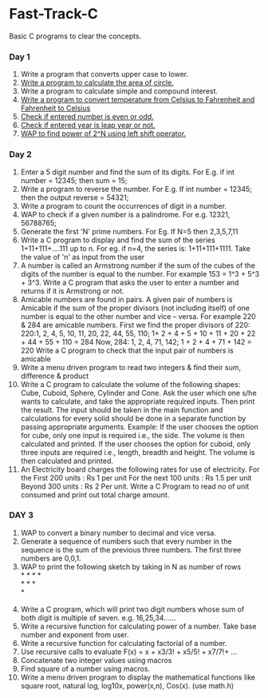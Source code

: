 # Fast-Track-C
Basic C programs to clear the concepts.
### Day 1
1. Write a program that converts upper case to lower.
2. [Write a program to calculate the area of circle.](https://github.com/pulkitchandel/Fast-Track-C/blob/main/Day%201/P2.c) <br>
3. Write a program to calculate simple and compound interest. <br>
4. [Write a program to convert temperature from Celsius to Fahrenheit and Fahrenheit to Celsius](https://github.com/pulkitchandel/Fast-Track-C/blob/main/Day%201/P4.c) <br>
5. [Check if entered number is even or odd.](https://github.com/pulkitchandel/Fast-Track-C/blob/main/Day%201/P5.c)<br>
6. [Check if entered year is leap year or not.](https://github.com/pulkitchandel/Fast-Track-C/blob/main/Day%201/P6.c)<br>
7. [WAP to find power of 2^N using left shift operator.](https://github.com/pulkitchandel/Fast-Track-C/blob/main/Day%201/P7.c)<br>

### Day 2
1. Enter a 5 digit number and find the sum of its digits. For E.g. if int number = 12345; 
then sum = 15; <br>
2. Write a program to reverse the number. For E.g. If int number = 12345; then the 
output reverse = 54321;<br>
3. Write a program to count the occurrences of digit in a number.<br>
4. WAP to check if a given number is a palindrome. For e.g. 12321, 56788765;<br>
5. Generate the first 'N' prime numbers. For Eg. If N=5 then 2,3,5,7,11<br>
6. Write a C program to display and find the sum of the series 1+11+111+....111 up to n.
For eg. if n=4, the series is: 1+11+111+1111. Take the value of 'n' as input from the 
user<br>
7. A number is called an Armstrong number if the sum of the cubes of the digits of the 
number is equal to the number. For example 153 = 1^3 + 5^3 + 3^3. Write a C 
program that asks the user to enter a number and returns if it is Armstrong or not.<br>
8. Amicable numbers are found in pairs. A given pair of numbers is Amicable if the sum 
of the proper divisors (not including itself) of one number is equal to the other number 
and vice – versa. 
For example 220 & 284 are amicable numbers. First we find the proper divisors of 
220: 
220:1, 2, 4, 5, 10, 11, 20, 22, 44, 55, 110; 1+ 2 + 4 + 5 + 10 + 11 + 20 + 22 + 44 + 55 + 110 = 284
Now, 284: 1, 2, 4, 71, 142; 1 + 2 + 4 + 71 + 142 = 220 
Write a C program to check that the input pair of numbers is amicable<br>
9. Write a menu driven program to read two integers & find their sum, difference & 
product<br>
10. Write a C program to calculate the volume of the following shapes: Cube, Cuboid, 
Sphere, Cylinder and Cone. Ask the user which one s/he wants to calculate, and take 
the appropriate required inputs. Then print the result. The input should be taken in the 
main function and calculations for every solid should be done in a separate function 
by passing appropriate arguments.
Example: If the user chooses the option for cube, only one input is required i.e., the 
side. The volume is then calculated and printed. 
If the user chooses the option for cuboid, only three inputs are required i.e., length, 
breadth and height. The volume is then calculated and printed.<br>
11. An Electricity board charges the following rates for use of electricity. 
For the First 200 units : Rs 1 per unit 
For the next 100 units : Rs 1.5 per unit 
Beyond 300 units : Rs 2 Per unit. 
Write a C Program to read no of unit consumed and print out total charge 
amount.

### DAY 3
1. WAP to convert a binary number to decimal and vice versa.<br>
2. Generate a sequence of numbers such that every number in the sequence is the sum of the previous three numbers. The first three numbers are 0,0,1.<br>
3. WAP to print the following sketch by taking in N as number of rows<br>* * * *<br> * * *<br> * *<br>*<br>
4. Write a C program, which will print two digit numbers whose sum of both digit is multiple of seven. e.g. 16,25,34......<br>
5. Write a recursive function for calculating power of a number. Take base number and exponent from user. <br>
6. Write a recursive function for calculating factorial of a number.<br>
7. Use recursive calls to evaluate F(x) = x + x3/3! + x5/5! + x7/7!+ …<br>
8. Concatenate two integer values using macros<br>
9. Find square of a number using macros.<br>
10. Write a menu driven program to display the mathematical functions like square root, natural log, log10x, power(x,n), Cos(x). (use math.h)<br>
